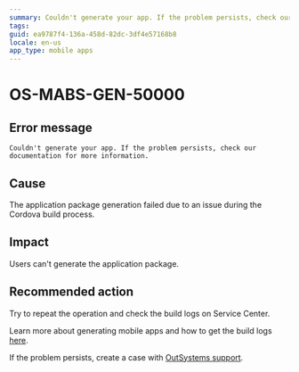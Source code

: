 ```yaml
---
summary: Couldn't generate your app. If the problem persists, check our documentation for more information.
tags:
guid: ea9787f4-136a-458d-82dc-3df4e57168b8
locale: en-us
app_type: mobile apps
---
```


# OS-MABS-GEN-50000

## Error message

`Couldn't generate your app. If the problem persists, check our documentation for more information.`

## Cause

The application package generation failed due to an issue during the Cordova build process.

## Impact

Users can't generate the application package.

## Recommended action

Try to repeat the operation and check the build logs on Service Center.

Learn more about generating mobile apps and how to get the build logs [here](https://success.outsystems.com/Documentation/11/Delivering_Mobile_Apps/Generate_and_Distribute_Your_Mobile_App#download-mobile-app-build-logs).

If the problem persists, create a case with [OutSystems support](https://success.outsystems.com/Support).
